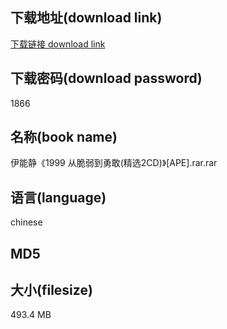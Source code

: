 ## 下载地址(download link)
[下载链接 download link](https://voluble-croquembouche-d321dc.netlify.app/?s=%E4%BC%8A%E8%83%BD%E9%9D%99%E3%80%8A1999+%E4%BB%8E%E8%84%86%E5%BC%B1%E5%88%B0%E5%8B%87%E6%95%A2%28%E7%B2%BE%E9%80%892CD%29%E3%80%8B%5BAPE%5D.rar)

## 下载密码(download password)
1866

## 名称(book name)
伊能静《1999 从脆弱到勇敢(精选2CD)》[APE].rar.rar

## 语言(language)
chinese

## MD5


## 大小(filesize)
493.4 MB
